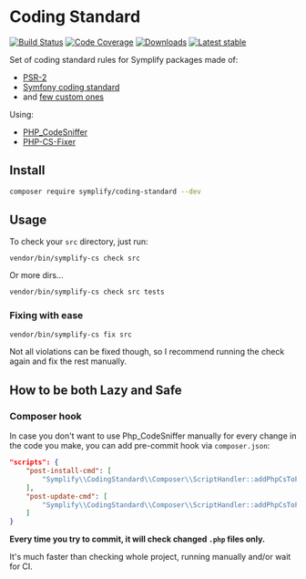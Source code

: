 # Coding Standard

[![Build Status](https://img.shields.io/travis/Symplify/CodingStandard.svg?style=flat-square)](https://travis-ci.org/Symplify/CodingStandard)
[![Code Coverage](https://img.shields.io/scrutinizer/coverage/g/Symplify/CodingStandard.svg?style=flat-square)](https://scrutinizer-ci.com/g/Symplify/CodingStandard)
[![Downloads](https://img.shields.io/packagist/dt/symplify/coding-standard.svg?style=flat-square)](https://packagist.org/packages/symplify/coding-standard)
[![Latest stable](https://img.shields.io/packagist/v/symplify/coding-standard.svg?style=flat-square)](https://packagist.org/packages/symplify/coding-standard)

Set of coding standard rules for Symplify packages made of:

- [PSR-2](http://www.php-fig.org/psr/psr-2/) 
- [Symfony coding standard](http://symfony.com/doc/current/contributing/code/standards.html)
- and [few custom ones](docs/rules-overview.md)

Using:

- [PHP_CodeSniffer](https://github.com/squizlabs/PHP_CodeSniffer) 
- [PHP-CS-Fixer](https://github.com/FriendsOfPHP/PHP-CS-Fixer)


## Install

```sh
composer require symplify/coding-standard --dev
```

## Usage

To check your `src` directory, just run:

```
vendor/bin/symplify-cs check src
```

Or more dirs...

```sh
vendor/bin/symplify-cs check src tests
```

### Fixing with ease

```sh
vendor/bin/symplify-cs fix src
```

Not all violations can be fixed though, so I recommend running the check again and fix the rest manually.


## How to be both Lazy and Safe

### Composer hook

In case you don't want to use Php_CodeSniffer manually for every change in the code you make, you can add pre-commit hook via `composer.json`:

```json
"scripts": {
	"post-install-cmd": [
		"Symplify\\CodingStandard\\Composer\\ScriptHandler::addPhpCsToPreCommitHook"
	],
	"post-update-cmd": [
		"Symplify\\CodingStandard\\Composer\\ScriptHandler::addPhpCsToPreCommitHook"
	]
}
```

**Every time you try to commit, it will check changed `.php` files only.**

It's much faster than checking whole project, running manually and/or wait for CI.
